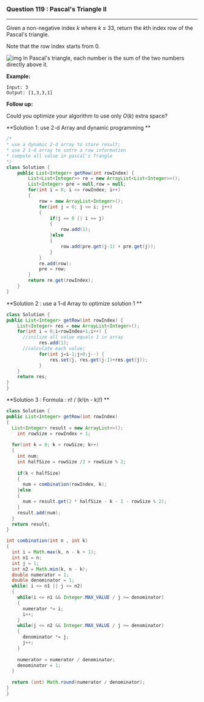 ### Question 119 : Pascal's Triangle II
---

Given a non-negative index *k* where *k* ≤ 33, return the *k*th index row of the Pascal's triangle.

Note that the row index starts from 0.

![img](https://upload.wikimedia.org/wikipedia/commons/0/0d/PascalTriangleAnimated2.gif)
In Pascal's triangle, each number is the sum of the two numbers directly above it.

**Example:**

```
Input: 3
Output: [1,3,3,1]
```

**Follow up:**

Could you optimize your algorithm to use only *O*(*k*) extra space?

**Solution 1: use 2-d Array and dynamic programming **

```java
/*
* use a dynamic 2-d array to store result;
* use 2 1-d array to sotre a row information
* compute all value in pascal's Trangle
*/
class Solution {
    public List<Integer> getRow(int rowIndex) {
        List<List<Integer>> re = new ArrayList<List<Integer>>();
        List<Integer> pre = null,row = null;
        for(int i = 0; i <= rowIndex; i++)
        {
            row = new ArrayList<Integer>();
            for(int j = 0; j <= i; j++)
            {
                if(j == 0 || i == j)
                {
                    row.add(1);
                }else
                {
                    row.add(pre.get(j-1) + pre.get(j));
                }
            }
            re.add(row);
            pre = row;
        }
        return re.get(rowIndex);
    }
}
```

**Solution 2 : use a 1-d Array to optimize solution 1 **

```java
class Solution {
public List<Integer> getRow(int rowIndex) {
    List<Integer> res = new ArrayList<Integer>();
    for(int i = 0;i<rowIndex+1;i++) {
      //inilize all value equals 1 in array
    		res.add(1);
      //calculate each value;
    		for(int j=i-1;j>0;j--) {
    			res.set(j, res.get(j-1)+res.get(j));
    		}
    }
    return res;
}
}
```

 

 **Solution 3 : Formula : n! / (k!(n - k)!) **

```java
class Solution {
public List<Integer> getRow(int rowIndex)
{
  List<Integer> result = new ArrayList<>();
	int rowSize = rowIndex + 1;
  
  for(int k = 0; k < rowSize; k++)
  {
    int num;
    int halfSize = rowSize /2 + rowSize % 2;
    
    if(k < halfSize)
    {
      num = combination(rowIndex, k);
    }else 
    {
      num = result.get(2 * halfSize - k - 1 - rowSize % 2);
    }
    result.add(num);
  }
  return result;
}

int combination(int n , int k)
{
  int i = Math.max(k, n - k + 1);
  int n1 = n;
  int j = 1;
  int n2 = Math.min(k, n - k);
  double numerator = 1;
  double denominator = 1;
  while( i <= n1 || j <= n2)
  {
    while(i <= n1 && Integer.MAX_VALUE / j >= denominator)
    {
      numerator *= i;
      i++;
    }
    while(j <= n2 && Integer.MAX_VALUE / j >= denominator)
    {
      denominator *= j;
      j++;
    }
    
    numerator = numerator / denominator;
    denominator = 1;
  }
  
  return (int) Math.round(numerator / denominator);
}
}
```

